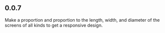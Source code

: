 ## 0.0.7

Make a proportion and proportion to the length, width, and diameter of the screens of all kinds to get a responsive design.

